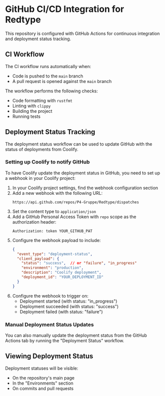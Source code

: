 # GitHub CI/CD Integration for Redtype

This repository is configured with GitHub Actions for continuous integration and deployment status tracking.

## CI Workflow

The CI workflow runs automatically when:
- Code is pushed to the `main` branch
- A pull request is opened against the `main` branch

The workflow performs the following checks:
- Code formatting with `rustfmt`
- Linting with `clippy`
- Building the project
- Running tests

## Deployment Status Tracking

The deployment status workflow can be used to update GitHub with the status of deployments from Coolify.

### Setting up Coolify to notify GitHub

To have Coolify update the deployment status in GitHub, you need to set up a webhook in your Coolify project:

1. In your Coolify project settings, find the webhook configuration section
2. Add a new webhook with the following URL:
   ```
   https://api.github.com/repos/P4-Gruppe/Redtype/dispatches
   ```
3. Set the content type to `application/json`
4. Add a GitHub Personal Access Token with `repo` scope as the authorization header:
   ```
   Authorization: token YOUR_GITHUB_PAT
   ```
5. Configure the webhook payload to include:
   ```json
   {
     "event_type": "deployment-status",
     "client_payload": {
       "status": "success",  // or "failure", "in_progress"
       "environment": "production",
       "description": "Coolify deployment",
       "deployment_id": "YOUR_DEPLOYMENT_ID"
     }
   }
   ```
6. Configure the webhook to trigger on:
   - Deployment started (with status: "in_progress")
   - Deployment succeeded (with status: "success")
   - Deployment failed (with status: "failure")

### Manual Deployment Status Updates

You can also manually update the deployment status from the GitHub Actions tab by running the "Deployment Status" workflow.

## Viewing Deployment Status

Deployment statuses will be visible:
- On the repository's main page
- In the "Environments" section
- On commits and pull requests
